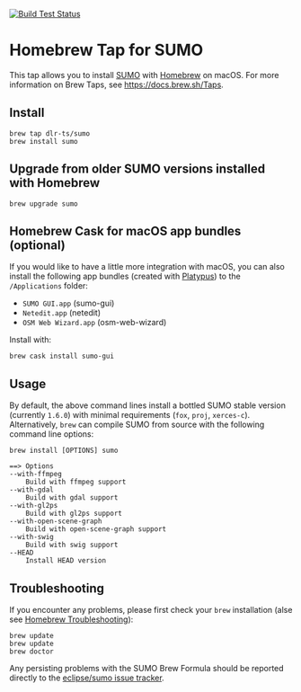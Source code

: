 [![Build Test Status](https://travis-ci.org/dlr-ts/homebrew-sumo.svg?branch=master)](https://travis-ci.org/dlr-ts/homebrew-sumo)

# Homebrew Tap for SUMO

This tap allows you to install [SUMO](https://projects.eclipse.org/projects/technology.sumo) with [Homebrew](https://brew.sh/) on macOS.
For more information on Brew Taps, see https://docs.brew.sh/Taps.

## Install

    brew tap dlr-ts/sumo
    brew install sumo

## Upgrade from older SUMO versions installed with Homebrew

    brew upgrade sumo

## Homebrew Cask for macOS app bundles (optional)

If you would like to have a little more integration with macOS, you can also install the following app bundles (created with [Platypus](https://github.com/sveinbjornt/Platypus)) to the `/Applications` folder:

 * `SUMO GUI.app` (sumo-gui)
 * `Netedit.app` (netedit)
 * `OSM Web Wizard.app` (osm-web-wizard)

Install with:

    brew cask install sumo-gui

## Usage

By default, the above command lines install a bottled SUMO stable version (currently ```1.6.0```) with minimal requirements (```fox```, ```proj```, ```xerces-c```).
Alternatively, ```brew``` can compile SUMO from source with the following command line options:


    brew install [OPTIONS] sumo
    
    ==> Options
    --with-ffmpeg
        Build with ffmpeg support
    --with-gdal
        Build with gdal support
    --with-gl2ps
        Build with gl2ps support
    --with-open-scene-graph
        Build with open-scene-graph support
    --with-swig
        Build with swig support
    --HEAD
        Install HEAD version


## Troubleshooting

If you encounter any problems, please first check your ```brew``` installation (alse see [Homebrew Troubleshooting](https://docs.brew.sh/Troubleshooting)):

    brew update
    brew update
    brew doctor

Any persisting problems with the SUMO Brew Formula should be reported directly to the [eclipse/sumo issue tracker](https://github.com/eclipse/sumo/issues).

